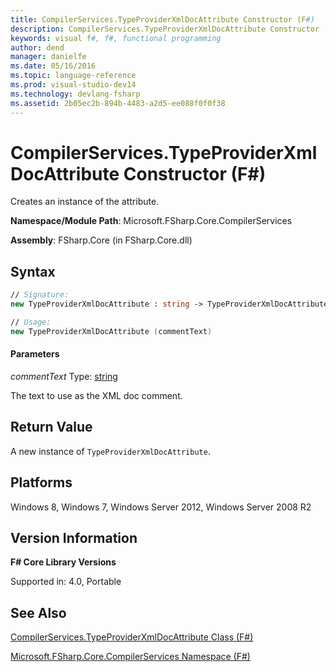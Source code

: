 ```yaml
---
title: CompilerServices.TypeProviderXmlDocAttribute Constructor (F#)
description: CompilerServices.TypeProviderXmlDocAttribute Constructor (F#)
keywords: visual f#, f#, functional programming
author: dend
manager: danielfe
ms.date: 05/16/2016
ms.topic: language-reference
ms.prod: visual-studio-dev14
ms.technology: devlang-fsharp
ms.assetid: 2b05ec2b-894b-4483-a2d5-ee088f0f0f38 
---
```


# CompilerServices.TypeProviderXmlDocAttribute Constructor (F#)

Creates an instance of the attribute.

**Namespace/Module Path**: Microsoft.FSharp.Core.CompilerServices

**Assembly**: FSharp.Core (in FSharp.Core.dll)


## Syntax

```fsharp
// Signature:
new TypeProviderXmlDocAttribute : string -> TypeProviderXmlDocAttribute

// Usage:
new TypeProviderXmlDocAttribute (commentText)
```

#### Parameters
*commentText*
Type: [string](https://msdn.microsoft.com/library/12b97856-ec80-4f70-a018-afb0753f755a)


The text to use as the XML doc comment.

## Return Value
A new instance of `TypeProviderXmlDocAttribute`.

## Platforms
Windows 8, Windows 7, Windows Server 2012, Windows Server 2008 R2

## Version Information
**F# Core Library Versions**

Supported in: 4.0, Portable

## See Also
[CompilerServices.TypeProviderXmlDocAttribute Class &#40;F&#35;&#41;](CompilerServices.TypeProviderXmlDocAttribute-Class-%5BFSharp%5D.md)

[Microsoft.FSharp.Core.CompilerServices Namespace &#40;F&#35;&#41;](Microsoft.FSharp.Core.CompilerServices-Namespace-%5BFSharp%5D.md)